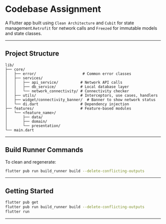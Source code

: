 # Codebase Assignment

A Flutter app built using `Clean Architecture` and `Cubit` for state management.`Retrofit` for network calls and `Freezed` for immutable models and state classes.

---

## Project Structure

```
lib/
├── core/
│   ├── error/                     # Common error classes
│   ├── services/
│   │   ├── api_service/          # Network API calls
│   │   ├── db_service/           # Local database layer
│   │   └── network_connectivity/ # Connectivity checker
│   ├── utils/                    # Interceptors, use cases, handlers
│   ├── widget/connectivity_banner/  # Banner to show network status
│   └── di.dart                   # Dependency injection
├── features/                     # Feature-based modules
│   └── <feature_name>/
│       ├── data/
│       ├── domain/
│       └── presentation/
└── main.dart
```

---

## Build Runner Commands
To clean and regenerate:

```bash
flutter pub run build_runner build --delete-conflicting-outputs
```

---

## Getting Started

```bash
flutter pub get
flutter pub run build_runner build --delete-conflicting-outputs
flutter run
```

---